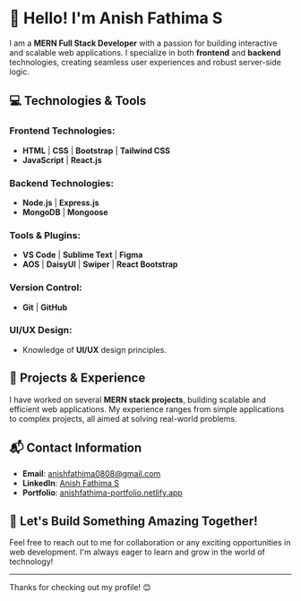 # 👋 Hello! I'm Anish Fathima S

I am a **MERN Full Stack Developer** with a passion for building interactive and scalable web applications. I specialize in both **frontend** and **backend** technologies, creating seamless user experiences and robust server-side logic.

## 💻 Technologies & Tools

### Frontend Technologies:
- **HTML** | **CSS** | **Bootstrap** | **Tailwind CSS**  
- **JavaScript** | **React.js**

### Backend Technologies:
- **Node.js** | **Express.js**  
- **MongoDB** | **Mongoose**

### Tools & Plugins:
- **VS Code** | **Sublime Text** | **Figma**  
- **AOS** | **DaisyUI** | **Swiper** | **React Bootstrap**

### Version Control:
- **Git** | **GitHub**

### UI/UX Design:
- Knowledge of **UI/UX** design principles.

## 🌟 Projects & Experience
I have worked on several **MERN stack projects**, building scalable and efficient web applications. My experience ranges from simple applications to complex projects, all aimed at solving real-world problems.

## 📬 Contact Information
- **Email**: [anishfathima0808@gmail.com](mailto:anishfathima0808@gmail.com)
- **LinkedIn**: [Anish Fathima S](https://www.linkedin.com/in/anishfathima/)
- **Portfolio**: [anishfathima-portfolio.netlify.app](https://anishfathima-portfolio.netlify.app)

## 🚀 Let's Build Something Amazing Together!
Feel free to reach out to me for collaboration or any exciting opportunities in web development. I'm always eager to learn and grow in the world of technology!

---

Thanks for checking out my profile! 😊
